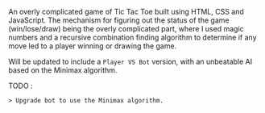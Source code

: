 An overly complicated game of Tic Tac Toe built using HTML, CSS and JavaScript. The mechanism for figuring out the status of the game (win/lose/draw) being the overly complicated part, where I used magic numbers and a recursive combination finding algorithm to determine if any move led to a player winning or drawing the game.

Will be updated to include a `Player VS Bot` version, with an unbeatable AI based on the Minimax algorithm.


TODO :

    > Upgrade bot to use the Minimax algorithm.
